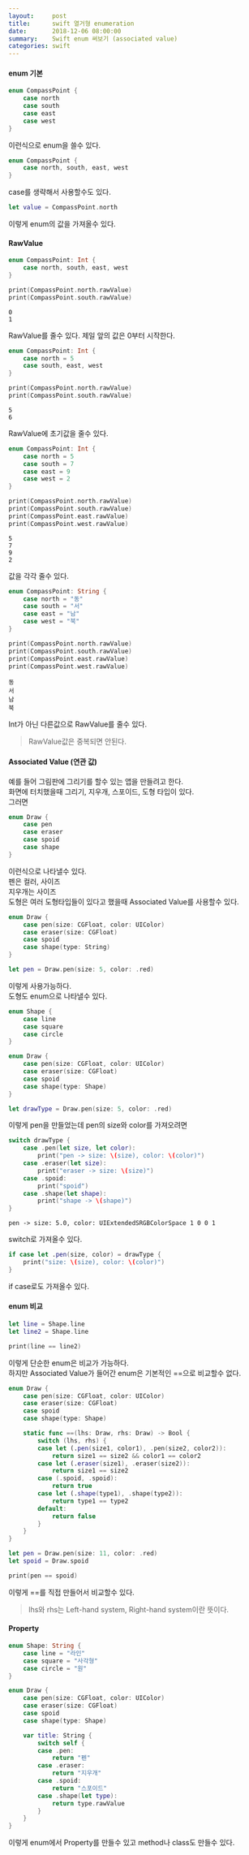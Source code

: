 ```yaml
---
layout:     post
title:      swift 열거형 enumeration
date:       2018-12-06 08:00:00
summary:    Swift enum 써보기 (associated value)
categories: swift
---
```


#### enum 기본


```swift
enum CompassPoint {
    case north
    case south
    case east
    case west
}
```

이런식으로 enum을 쓸수 있다.

```swift
enum CompassPoint {
    case north, south, east, west
}
```

case를 생략해서 사용할수도 있다.

```swift
let value = CompassPoint.north
```

이렇게 enum의 값을 가져올수 있다.

#### RawValue

```swift
enum CompassPoint: Int {
    case north, south, east, west
}

print(CompassPoint.north.rawValue)
print(CompassPoint.south.rawValue)
```

```
0
1
```

RawValue를 줄수 있다.
제일 앞의 값은 0부터 시작한다.

```swift
enum CompassPoint: Int {
    case north = 5
    case south, east, west
}

print(CompassPoint.north.rawValue)
print(CompassPoint.south.rawValue)
```

```
5
6
```

RawValue에 초기값을 줄수 있다.

```swift
enum CompassPoint: Int {
    case north = 5
    case south = 7
    case east = 9
    case west = 2
}

print(CompassPoint.north.rawValue)
print(CompassPoint.south.rawValue)
print(CompassPoint.east.rawValue)
print(CompassPoint.west.rawValue)
```

```
5
7
9
2
```

값을 각각 줄수 있다.

```swift
enum CompassPoint: String {
    case north = "동"
    case south = "서"
    case east = "남"
    case west = "북"
}

print(CompassPoint.north.rawValue)
print(CompassPoint.south.rawValue)
print(CompassPoint.east.rawValue)
print(CompassPoint.west.rawValue)
```

```
동
서
남
북
```

Int가 아닌 다른값으로 RawValue를 줄수 있다.

> RawValue값은 중복되면 안된다.

#### Associated Value (연관 값)

예를 들어 그림판에 그리기를 할수 있는 앱을 만들려고 한다.<br>
화면에 터치했을때 그리기, 지우개, 스포이드, 도형 타입이 있다.<br>
그러면

```swift
enum Draw {
    case pen
    case eraser
    case spoid
    case shape
}
```

이런식으로 나타낼수 있다.<br>
펜은 컬러, 사이즈<br>
지우개는 사이즈<br>
도형은 여러 도형타입들이 있다고 했을때 Associated Value를 사용할수 있다.

```swift
enum Draw {
    case pen(size: CGFloat, color: UIColor)
    case eraser(size: CGFloat)
    case spoid
    case shape(type: String)
}

let pen = Draw.pen(size: 5, color: .red)
```

이렇게 사용가능하다.<br>
도형도 enum으로 나타낼수 있다.

```swift
enum Shape {
    case line
    case square
    case circle
}

enum Draw {
    case pen(size: CGFloat, color: UIColor)
    case eraser(size: CGFloat)
    case spoid
    case shape(type: Shape)
}
```

```swift
let drawType = Draw.pen(size: 5, color: .red)
```

이렇게 pen을 만들었는데 pen의 size와 color를 가져오려면

```swift
switch drawType {
    case .pen(let size, let color):
        print("pen -> size: \(size), color: \(color)")
    case .eraser(let size):
        print("eraser -> size: \(size)")
    case .spoid:
        print("spoid")
    case .shape(let shape):
        print("shape -> \(shape)")
}
```

```
pen -> size: 5.0, color: UIExtendedSRGBColorSpace 1 0 0 1
```

switch로 가져올수 있다.

```swift
if case let .pen(size, color) = drawType {
    print("size: \(size), color: \(color)")
}
```

if case로도 가져올수 있다.


#### enum 비교

```swift
let line = Shape.line
let line2 = Shape.line

print(line == line2)
```

이렇게 단순한 enum은 비교가 가능하다.<br>
하지만 Associated Value가 들어간 enum은 기본적인 ==으로 비교할수 없다.

```swift
enum Draw {
    case pen(size: CGFloat, color: UIColor)
    case eraser(size: CGFloat)
    case spoid
    case shape(type: Shape)

    static func ==(lhs: Draw, rhs: Draw) -> Bool {
        switch (lhs, rhs) {
        case let (.pen(size1, color1), .pen(size2, color2)):
            return size1 == size2 && color1 == color2
        case let (.eraser(size1), .eraser(size2)):
            return size1 == size2
        case (.spoid, .spoid):
            return true
        case let (.shape(type1), .shape(type2)):
            return type1 == type2
        default:
            return false
        }
    }
}

let pen = Draw.pen(size: 11, color: .red)
let spoid = Draw.spoid

print(pen == spoid)
```

이렇게 ==를 직접 만들어서 비교할수 있다.

> lhs와 rhs는 Left-hand system, Right-hand system이란 뜻이다.

#### Property

```swift
enum Shape: String {
    case line = "라인"
    case square = "사각형"
    case circle = "원"
}

enum Draw {
    case pen(size: CGFloat, color: UIColor)
    case eraser(size: CGFloat)
    case spoid
    case shape(type: Shape)

    var title: String {
        switch self {
        case .pen:
            return "펜"
        case .eraser:
            return "지우개"
        case .spoid:
            return "스포이드"
        case .shape(let type):
            return type.rawValue
        }
    }
}
```

이렇게 enum에서 Property를 만들수 있고
method나 class도 만들수 있다.
